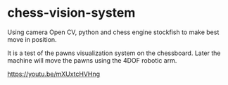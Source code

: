 # chess-vision-system

Using camera Open CV, python and chess engine stockfish to make best move in position.

It is a test of the pawns visualization system on the chessboard. Later the machine will move the pawns using the 4DOF robotic arm.

https://youtu.be/mXUxtcHVHng
